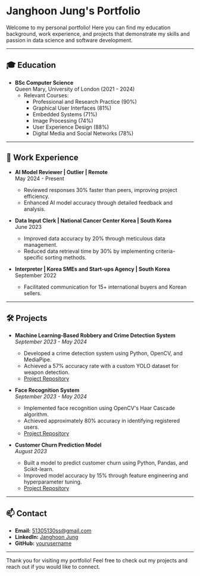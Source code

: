 # Janghoon Jung's Portfolio

Welcome to my personal portfolio! Here you can find my education background, work experience, and projects that demonstrate my skills and passion in data science and software development.

---

## 🎓 Education
- **BSc Computer Science**  
  Queen Mary, University of London (2021 - 2024)  
  - Relevant Courses:  
    - Professional and Research Practice (90%)
    - Graphical User Interfaces (81%)
    - Embedded Systems (71%)
    - Image Processing (74%)
    - User Experience Design (88%)
    - Digital Media and Social Networks (78%)

---

## 💼 Work Experience
- **AI Model Reviewer | Outlier | Remote**  
  May 2024 - Present  
  - Reviewed responses 30% faster than peers, improving project efficiency.
  - Enhanced AI model accuracy through detailed feedback and analysis.

- **Data Input Clerk | National Cancer Center Korea | South Korea**  
  June 2023  
  - Improved data accuracy by 20% through meticulous data management.
  - Reduced data retrieval time by 30% by implementing criteria-specific sorting methods.

- **Interpreter | Korea SMEs and Start-ups Agency | South Korea**  
  September 2022  
  - Facilitated communication for 15+ international buyers and Korean sellers.

---

## 🛠️ Projects
- **Machine Learning-Based Robbery and Crime Detection System**  
  *September 2023 - May 2024*  
  - Developed a crime detection system using Python, OpenCV, and MediaPipe.
  - Achieved a 57% accuracy rate with a custom YOLO dataset for weapon detection.
  - [Project Repository](https://github.com/yourusername/crime-detection-system)

- **Face Recognition System**  
  *September 2023 - May 2024*  
  - Implemented face recognition using OpenCV's Haar Cascade algorithm.
  - Achieved approximately 80% accuracy in identifying registered users.
  - [Project Repository](https://github.com/yourusername/face-recognition-system)

- **Customer Churn Prediction Model**  
  *August 2023*  
  - Built a model to predict customer churn using Python, Pandas, and Scikit-learn.
  - Improved model accuracy by 15% through feature engineering and hyperparameter tuning.
  - [Project Repository](https://github.com/yourusername/churn-prediction)

---

## 📫 Contact
- **Email:** 51305130ss@gmail.com
- **LinkedIn:** [Janghoon Jung](https://www.linkedin.com/in/janghoon-jung-6b28a5218/)
- **GitHub:** [yourusername](https://github.com/yourusername)

---

Thank you for visiting my portfolio! Feel free to check out my projects and reach out if you would like to connect.
